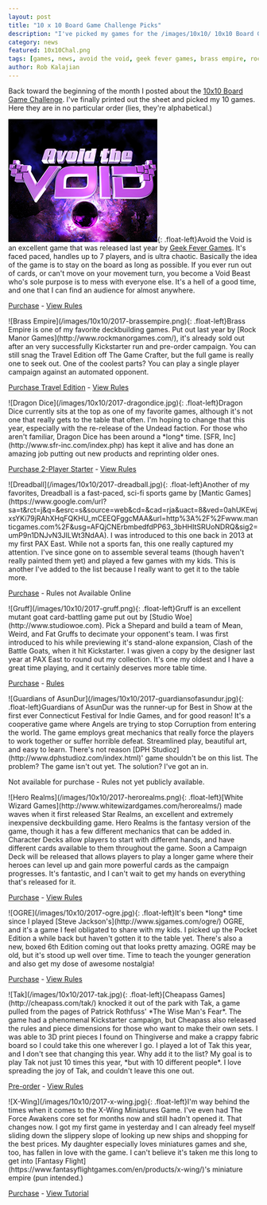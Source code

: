 ```yaml
---
layout: post
title: "10 x 10 Board Game Challenge Picks"
description: "I've picked my games for the /images/10x10/ 10x10 Board Game Challenge. Now to try and meet the goal!"
category: news
featured: 10x10Chal.png
tags: [games, news, avoid the void, geek fever games, brass empire, rock manor games, dragon dice, sfr inc, dreadball, mantic games, gruff, studio woe, guardians of asundur, dph studioz, hero realms, white wizard games, ogre, steve jackson games, tak, cheapass games, x-wing, fantasy flight games]
author: Rob Kalajian
---
```


Back toward the beginning of the month I posted about the [10x10 Board Game Challenge](http://pawnsperspective.com/10x10-Board-Game-Challenge/). I've finally printed out the sheet and picked my 10 games. Here they are in no particular order (lies, they're alphabetical.)

![Avoid the Void](/images/10x10/2017-avoidthevoid.png){: .float-left}Avoid the Void is an excellent game that was released last year by [Geek Fever Games](http://www.geekfevergames.com/avoid-the-void.html). It's faced paced, handles up to 7 players, and is ultra chaotic. Basically the idea of the game is to stay on the board as long as possible. If you ever run out of cards, or can't move on your movement turn, you become a Void Beast who's sole purpose is to mess with everyone else. It's a hell of a good time, and one that I can find an audience for almost anywhere.

[Purchase](https://www.thegamecrafter.com/games/avoid-the-void) - [View Rules](https://s3.amazonaws.com/download.thegamecrafter.com/1485194460/RulesDoc.pdf)
<div class="clear"></div>
![Brass Empire](/images/10x10/2017-brassempire.png){: .float-left}Brass Empire is one of my favorite deckbuilding games. Put out last year by [Rock Manor Games](http://www.rockmanorgames.com/), it's already sold out after an very successfully Kickstarter run and pre-order campaign. You can still snag the Travel Edition off The Game Crafter, but the full game is really one to seek out. One of the coolest parts? You can play a single player campaign against an automated opponent.

[Purchase Travel Edition](https://www.thegamecrafter.com/games/brass-empire-travel-edition-) - [View Rules](http://rockmanor.s3.amazonaws.com/brassempire/rulebook.pdf)
<div class="clear"></div>
![Dragon Dice](/images/10x10/2017-dragondice.jpg){: .float-left}Dragon Dice currently sits at the top as one of my favorite games, although it's not one that really gets to the table that often. I'm hoping to change that this year, especially with the re-release of the Undead faction. For those who aren't familiar, Dragon Dice has been around a *long* time. [SFR, Inc](http://www.sfr-inc.com/index.php) has kept it alive and has done an amazing job putting out new products and reprinting older ones.

[Purchase 2-Player Starter](http://www.sfr-inc.com/cart/product_info.php?cPath=21&products_id=184) - [View Rules](http://sfr-inc.com/whatisthat/graphicalrulebookdraft.pdf)
<div class="clear"></div>
![Dreadball](/images/10x10/2017-dreadball.jpg){: .float-left}Another of my favorites, Dreadball is a fast-paced, sci-fi sports game by [Mantic Games](https://www.google.com/url?sa=t&rct=j&q=&esrc=s&source=web&cd=&cad=rja&uact=8&ved=0ahUKEwjxsYKi79jRAhXHqFQKHU_mCEEQFggcMAA&url=http%3A%2F%2Fwww.manticgames.com%2F&usg=AFQjCNErbmbedfdPP63_3bHHItSRUoNDRQ&sig2=umP9n1DNJvN3JILWt3NdAA). I was introduced to this one back in 2013 at my first PAX East. While not a sports fan, this one really captured my attention. I've since gone on to assemble several teams (though haven't really painted them yet) and played a few games with my kids. This is another I've added to the list because I really want to get it to the table more.

[Purchase](http://www.manticgames.com/mantic-shop/dreadball/getting-started.html) - Rules not Available Online
<div class="clear"></div>
![Gruff](/images/10x10/2017-gruff.png){: .float-left}Gruff is an excellent mutant goat card-battling game put out by [Studio Woe](http://www.studiowoe.com). Pick a Shepard and build a team of Mean, Weird, and Fat Gruffs to decimate your opponent's team. I was first introduced to his while previewing it's stand-alone expansion, Clash of the Battle Goats, when it hit Kickstarter. I was given a copy by the designer last year at PAX East to round out my collection. It's one my oldest and I have a great time playing, and it certainly deserves more table time.

[Purchase](http://studio-woe.myshopify.com/products/gruff-the-tactical-card-game-of-mutated-monster-goats) - [Rules](https://drive.google.com/file/d/0B6jopDNVTQ08V25IdXNZQ3hTZGM/view)
<div class="clear"></div>
![Guardians of AsunDur](/images/10x10/2017-guardiansofasundur.jpg){: .float-left}Guardians of AsunDur was the runner-up for Best in Show at the first ever Connecticut Festival for Indie Games, and for good reason! It's a cooperative game where Angels are trying to stop Corruption from entering the world. The game employs great mechanics that really force the players to work together or suffer horrible defeat. Streamlined play, beautiful art, and easy to learn. There's not reason [DPH Studioz](http://www.dphstudioz.com/index.html)' game shouldn't be on this list. The problem? The game isn't out yet. The solution? I've got an in.

Not available for purchase - Rules not yet publicly available.
<div class="clear"></div>
![Hero Realms](/images/10x10/2017-herorealms.png){: .float-left}[White Wizard Games](http://www.whitewizardgames.com/herorealms/) made waves when it first released Star Realms, an excellent and extremely inexpensive deckbuilding game. Hero Realms is the fantasy version of the game, though it has a few different mechanics that can be added in. Character Decks allow players to start with different hands, and have different cards available to them throughout the game. Soon a Campaign Deck will be released that allows players to play a longer game where their heroes can level up and gain more powerful cards as the campaign progresses. It's fantastic, and I can't wait to get my hands on everything that's released for it.

[Purchase](http://white-wizard-games.myshopify.com/collections/hero-realms/products/pre-order-hero-realms-base-game) - [View Rules](http://www.whitewizardgames.com/wp-content/uploads/2016/09/Hero_Realms_Rules_Web.pdf)
<div class="clear"></div>
![OGRE](/images/10x10/2017-ogre.jpg){: .float-left}It's been *long* time since I played [Steve Jackson's](http://www.sjgames.com/ogre/) OGRE, and it's a game I feel obligated to share with my kids. I picked up the Pocket Edition a while back but haven't gotten it to the table yet. There's also a new, boxed 6th Edition coming out that looks pretty amazing. OGRE may be old, but it's stood up well over time. Time to teach the younger generation and also get my dose of awesome nostalgia!

[Purchase](http://www.sjgames.com/ogre/products/ogre6e/) - [View Rules](http://www.sjgames.com/ogre/products/ogredesigner/img/ogre_rulebook.pdf)
<div class="clear"></div>
![Tak](/images/10x10/2017-tak.jpg){: .float-left}[Cheapass Games](http://cheapass.com/tak/) knocked it out of the park with Tak, a game pulled from the pages of Patrick Rothfuss' *The Wise Man's Fear*. The game had a phenomenal Kickstarter campaign, but Cheapass also released the rules and piece dimensions for those who want to make their own sets. I was able to 3D print pieces I found on Thingiverse and make a crappy fabric board so I could take this one wherever I go. I played a lot of Tak this year, and I don't see that changing this year. Why add it to the list? My goal is to play Tak not just 10 times this year, *but with 10 different people*. I love spreading the joy of Tak, and couldn't leave this one out.

[Pre-order](https://thetinkerspacks.com/collections/tak) - [View Rules](http://cheapass.com/wp-content/uploads/2016/05/TakWebRules.pdf)
<div class="clear"></div>
![X-Wing](/images/10x10/2017-x-wing.jpg){: .float-left}I'm way behind the times when it comes to the X-Wing Miniatures Game. I've even had The Force Awakens core set for months now and still hadn't opened it. That changes now. I got my first game in yesterday and I can already feel myself sliding down the slippery slope of looking up new ships and shopping for the best prices. My daughter especially loves miniatures games and she, too, has fallen in love with the game. I can't believe it's taken me this long to get into [Fantasy Flight](https://www.fantasyflightgames.com/en/products/x-wing/)'s miniature empire (pun intended.)

[Purchase](https://www.fantasyflightgames.com/en/products/x-wing/products/force-awakens-core-set/) - [View Tutorial](https://www.youtube.com/embed/PuhwSma960Y)
